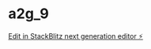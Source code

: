 # a2g_9

[Edit in StackBlitz next generation editor ⚡️](https://stackblitz.com/~/github.com/RemiKoder/a2g_9)